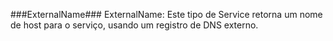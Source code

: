 ###ExternalName###
ExternalName: Este tipo de Service retorna um nome de host para o serviço, usando um registro de DNS externo.
